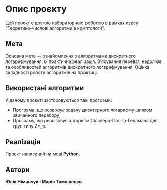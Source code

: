 # Опис проєкту  
Цей проєкт є другою лабораторною роботою в рамках курсу "Теоретико-числові алгоритми в криптології".

## Мета  
Основна мета — ознайомлення з алгоритмами дискретного логарифмування, їх практична реалізація. З'ясування переваг, недолiкiв та особливостей алгоритмів дискретного логарифмування. Оцiнка складностi роботи алгоритмів на практиці.

## Використані алгоритми  
У даному проєкті застосовуються такі програми:  
- Програма, що розв’язує задачу дисктерного логарифму шляхом звичайного перебору;
- Програму, що реалiзовує алгоритм Сiльвера-Полiга-Геллмана для груп типу Z\*_p.

## Реалізація  
Проєкт написаний на мові **Python**.

## Автори  
**Юлія Німанчук і Марія Тимошенко**
